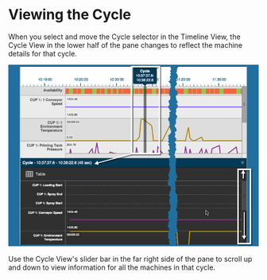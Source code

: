 # Viewing the Cycle

When you select and move the Cycle selector in the Timeline View, the Cycle View in the lower half of the pane changes to reflect the machine details for that cycle.

![](images/cycleViewEdit3.png)

Use the Cycle View's slider bar in the far right side of the pane to scroll up and down to view information for all the machines in that cycle.